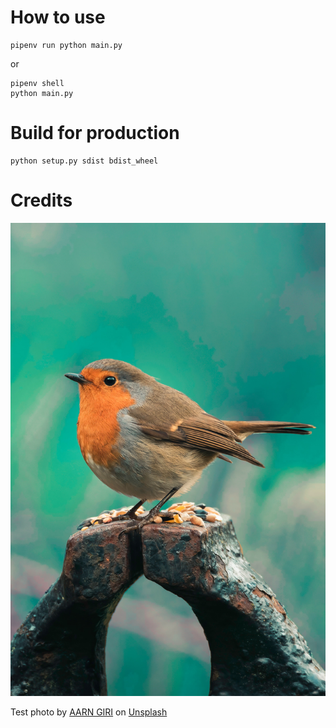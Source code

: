 # How to use
```
pipenv run python main.py
```
or
```
pipenv shell
python main.py
```

# Build for production
```
python setup.py sdist bdist_wheel
```

# Credits
![Image of a bird for testing purposes](https://github.com/mattitanskane/fotosoup/blob/main/test.jpg)

Test photo by <a href="https://unsplash.com/@aarngiri?utm_source=unsplash&utm_medium=referral&utm_content=creditCopyText">AARN GIRI</a> on <a href="https://unsplash.com/s/photos/bird?utm_source=unsplash&utm_medium=referral&utm_content=creditCopyText">Unsplash</a>
